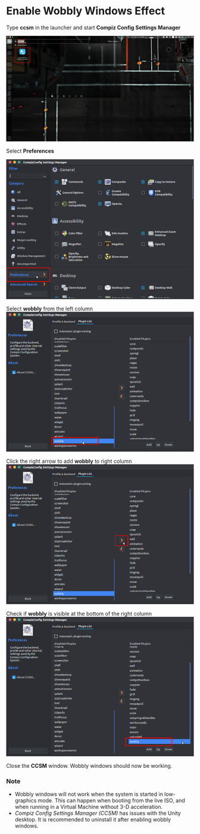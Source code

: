 # Enable Wobbly Windows Effect

Type **ccsm** in the launcher and start **Compiz Config Settings Manager**

![](images/wobbly_1.png)

Select **Preferences**

![](images/wobbly_2.png)

Select **wobbly** from the left column
![](images/wobbly_3.png)

Click the right arrow to add **wobbly** to right column
![](images/wobbly_4.png)

Check if **wobbly** is visible at the bottom of the right column
![](images/wobbly_5.png)

Close the **CCSM** window. Wobbly windows should now be working.

### Note

* Wobbly windows will not work when the system is started in low-graphics mode. This can happen when booting from the live ISO, and when running in a Virtual Machine without 3-D acceleration.
* *Compiz Config Settings Manager (CCSM)* has issues with the Unity desktop. It is recommended to uninstall it after enabling wobbly windows.

